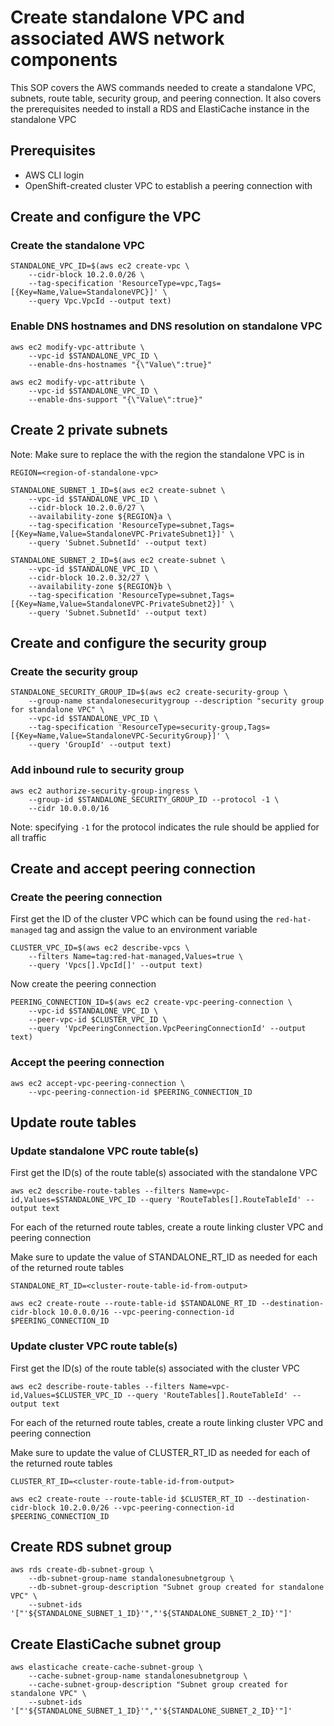 # Create standalone VPC and associated AWS network components

This SOP covers the AWS commands needed to create a standalone VPC, subnets, route table, security group, and peering connection. It also covers the prerequisites needed to install a RDS and ElastiCache instance in the standalone VPC 

## Prerequisites
- AWS CLI login
- OpenShift-created cluster VPC to establish a peering connection with

## Create and configure the VPC
### Create the standalone VPC
```
STANDALONE_VPC_ID=$(aws ec2 create-vpc \
    --cidr-block 10.2.0.0/26 \
    --tag-specification 'ResourceType=vpc,Tags=[{Key=Name,Value=StandaloneVPC}]' \
    --query Vpc.VpcId --output text)
```
### Enable DNS hostnames and DNS resolution on standalone VPC
```
aws ec2 modify-vpc-attribute \
    --vpc-id $STANDALONE_VPC_ID \
    --enable-dns-hostnames "{\"Value\":true}"
```
```
aws ec2 modify-vpc-attribute \
    --vpc-id $STANDALONE_VPC_ID \
    --enable-dns-support "{\"Value\":true}"
```

## Create 2 private subnets
Note: Make sure to replace the <region-of-standalone-vpc> with the region the standalone VPC is in
```
REGION=<region-of-standalone-vpc>
```
```
STANDALONE_SUBNET_1_ID=$(aws ec2 create-subnet \
    --vpc-id $STANDALONE_VPC_ID \
    --cidr-block 10.2.0.0/27 \
    --availability-zone ${REGION}a \
    --tag-specification 'ResourceType=subnet,Tags=[{Key=Name,Value=StandaloneVPC-PrivateSubnet1}]' \
    --query 'Subnet.SubnetId' --output text)
```
```
STANDALONE_SUBNET_2_ID=$(aws ec2 create-subnet \
    --vpc-id $STANDALONE_VPC_ID \
    --cidr-block 10.2.0.32/27 \
    --availability-zone ${REGION}b \
    --tag-specification 'ResourceType=subnet,Tags=[{Key=Name,Value=StandaloneVPC-PrivateSubnet2}]' \
    --query 'Subnet.SubnetId' --output text)
```

## Create and configure the security group
### Create the security group
```
STANDALONE_SECURITY_GROUP_ID=$(aws ec2 create-security-group \
    --group-name standalonesecuritygroup --description "security group for standalone VPC" \
    --vpc-id $STANDALONE_VPC_ID \
    --tag-specification 'ResourceType=security-group,Tags=[{Key=Name,Value=StandaloneVPC-SecurityGroup}]' \
    --query 'GroupId' --output text)
```
### Add inbound rule to security group
```
aws ec2 authorize-security-group-ingress \
    --group-id $STANDALONE_SECURITY_GROUP_ID --protocol -1 \
    --cidr 10.0.0.0/16
```
Note: specifying `-1` for the protocol indicates the rule should be applied for all traffic

## Create and accept peering connection
### Create the peering connection
First get the ID of the cluster VPC which can be found using the `red-hat-managed` tag and assign the value to an environment variable
```
CLUSTER_VPC_ID=$(aws ec2 describe-vpcs \
    --filters Name=tag:red-hat-managed,Values=true \
    --query 'Vpcs[].VpcId[]' --output text)
```
Now create the peering connection
```
PEERING_CONNECTION_ID=$(aws ec2 create-vpc-peering-connection \
    --vpc-id $STANDALONE_VPC_ID \
    --peer-vpc-id $CLUSTER_VPC_ID \
    --query 'VpcPeeringConnection.VpcPeeringConnectionId' --output text)
```
### Accept the peering connection
```
aws ec2 accept-vpc-peering-connection \
    --vpc-peering-connection-id $PEERING_CONNECTION_ID
```

## Update route tables
### Update standalone VPC route table(s)
First get the ID(s) of the route table(s) associated with the standalone VPC
```
aws ec2 describe-route-tables --filters Name=vpc-id,Values=$STANDALONE_VPC_ID --query 'RouteTables[].RouteTableId' --output text
```
For each of the returned route tables, create a route linking cluster VPC and peering connection

Make sure to update the value of STANDALONE_RT_ID as needed for each of the returned route tables
```
STANDALONE_RT_ID=<cluster-route-table-id-from-output>
```
```
aws ec2 create-route --route-table-id $STANDALONE_RT_ID --destination-cidr-block 10.0.0.0/16 --vpc-peering-connection-id $PEERING_CONNECTION_ID
```

### Update cluster VPC route table(s)
First get the ID(s) of the route table(s) associated with the cluster VPC
```
aws ec2 describe-route-tables --filters Name=vpc-id,Values=$CLUSTER_VPC_ID --query 'RouteTables[].RouteTableId' --output text
```
For each of the returned route tables, create a route linking cluster VPC and peering connection

Make sure to update the value of CLUSTER_RT_ID as needed for each of the returned route tables
```
CLUSTER_RT_ID=<cluster-route-table-id-from-output>
```
```
aws ec2 create-route --route-table-id $CLUSTER_RT_ID --destination-cidr-block 10.2.0.0/26 --vpc-peering-connection-id $PEERING_CONNECTION_ID
```

## Create RDS subnet group
```
aws rds create-db-subnet-group \
    --db-subnet-group-name standalonesubnetgroup \
    --db-subnet-group-description "Subnet group created for standalone VPC" \
    --subnet-ids '["'${STANDALONE_SUBNET_1_ID}'","'${STANDALONE_SUBNET_2_ID}'"]'
```

## Create ElastiCache subnet group
```
aws elasticache create-cache-subnet-group \
    --cache-subnet-group-name standalonesubnetgroup \
    --cache-subnet-group-description "Subnet group created for standalone VPC" \
    --subnet-ids '["'${STANDALONE_SUBNET_1_ID}'","'${STANDALONE_SUBNET_2_ID}'"]'
```
